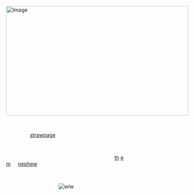 <img width="500" height="300" alt="Image" src="https://github.com/user-attachments/assets/42f81e32-e563-4063-a1e9-0fb693fe9442" />

⠀

⠀⠀⠀⠀⠀⠀ [strawpage](<https://yurifui.straw.page>) ⠀⠀⠀⠀⠀⠀⠀⠀⠀⠀⠀⠀⠀

⠀

⠀⠀⠀⠀⠀⠀⠀⠀⠀⠀⠀⠀⠀⠀⠀⠀⠀⠀⠀⠀⠀⠀⠀⠀⠀⠀⠀⠀⠀[th](<https://github.com/KISSINGSTRANGERS>)  [e](<https://github.com/parasiticrose>)  [m](<https://github.com/yaoirot>)⠀⠀[nephew](<https://github.com/T3NF4cedEls0dary>)⠀⠀⠀⠀⠀⠀⠀⠀⠀⠀⠀⠀⠀⠀⠀

⠀

⠀⠀⠀⠀⠀⠀⠀⠀⠀⠀⠀⠀⠀⠀![wlw](<https://visitor-badge.laobi.icu/badge?page_id=yurifuI>)
⠀⠀⠀⠀⠀⠀⠀⠀⠀
